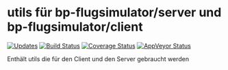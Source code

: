 # utils für bp-flugsimulator/server und bp-flugsimulator/client

[![Updates](https://pyup.io/repos/github/bp-flugsimulator/utils/shield.svg)](https://pyup.io/repos/github/bp-flugsimulator/utils/)
[![Build Status](https://travis-ci.org/bp-flugsimulator/utils.svg?branch=master)](https://travis-ci.org/bp-flugsimulator/utils)
[![Coverage Status](https://coveralls.io/repos/github/bp-flugsimulator/utils/badge.svg)](https://coveralls.io/github/bp-flugsimulator/utils)
[![AppVeyor Status](https://ci.appveyor.com/api/projects/status/32r7s2skrgm9ubva?svg=true)](https://ci.appveyor.com/project/GreenM0nst3r/utils)

Enthält utils die für den Client und den Server gebraucht werden
